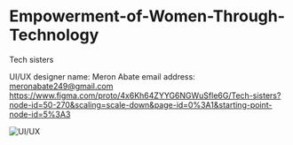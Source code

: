 # Empowerment-of-Women-Through-Technology

Tech sisters

UI/UX designer
     name: Meron Abate
     email address: meronabate249@gmail.com
https://www.figma.com/proto/4x6Kh64ZYYG6NGWuSfle6G/Tech-sisters?node-id=50-270&scaling=scale-down&page-id=0%3A1&starting-point-node-id=5%3A3


![UI/UX](/Empowerment-of-Women-Through-Technology/ui_ux/merry111.JPG?raw=true "design")
